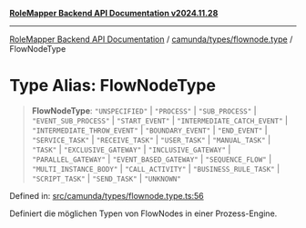 [**RoleMapper Backend API Documentation v2024.11.28**](../../../../README.md)

***

[RoleMapper Backend API Documentation](../../../../modules.md) / [camunda/types/flownode.type](../README.md) / FlowNodeType

# Type Alias: FlowNodeType

> **FlowNodeType**: `"UNSPECIFIED"` \| `"PROCESS"` \| `"SUB_PROCESS"` \| `"EVENT_SUB_PROCESS"` \| `"START_EVENT"` \| `"INTERMEDIATE_CATCH_EVENT"` \| `"INTERMEDIATE_THROW_EVENT"` \| `"BOUNDARY_EVENT"` \| `"END_EVENT"` \| `"SERVICE_TASK"` \| `"RECEIVE_TASK"` \| `"USER_TASK"` \| `"MANUAL_TASK"` \| `"TASK"` \| `"EXCLUSIVE_GATEWAY"` \| `"INCLUSIVE_GATEWAY"` \| `"PARALLEL_GATEWAY"` \| `"EVENT_BASED_GATEWAY"` \| `"SEQUENCE_FLOW"` \| `"MULTI_INSTANCE_BODY"` \| `"CALL_ACTIVITY"` \| `"BUSINESS_RULE_TASK"` \| `"SCRIPT_TASK"` \| `"SEND_TASK"` \| `"UNKNOWN"`

Defined in: [src/camunda/types/flownode.type.ts:56](https://github.com/FlowCraft-AG/RoleMapper/blob/3e868f79db107a551dfeead02a7fe70366ab79da/backend/src/camunda/types/flownode.type.ts#L56)

Definiert die möglichen Typen von FlowNodes in einer Prozess-Engine.
